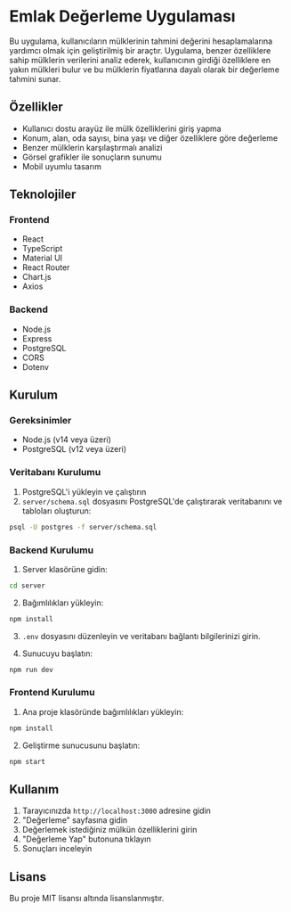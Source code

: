# Emlak Değerleme Uygulaması

Bu uygulama, kullanıcıların mülklerinin tahmini değerini hesaplamalarına yardımcı olmak için geliştirilmiş bir araçtır. Uygulama, benzer özelliklere sahip mülklerin verilerini analiz ederek, kullanıcının girdiği özelliklere en yakın mülkleri bulur ve bu mülklerin fiyatlarına dayalı olarak bir değerleme tahmini sunar.

## Özellikler

- Kullanıcı dostu arayüz ile mülk özelliklerini giriş yapma
- Konum, alan, oda sayısı, bina yaşı ve diğer özelliklere göre değerleme
- Benzer mülklerin karşılaştırmalı analizi
- Görsel grafikler ile sonuçların sunumu
- Mobil uyumlu tasarım

## Teknolojiler

### Frontend
- React
- TypeScript
- Material UI
- React Router
- Chart.js
- Axios

### Backend
- Node.js
- Express
- PostgreSQL
- CORS
- Dotenv

## Kurulum

### Gereksinimler
- Node.js (v14 veya üzeri)
- PostgreSQL (v12 veya üzeri)

### Veritabanı Kurulumu

1. PostgreSQL'i yükleyin ve çalıştırın
2. `server/schema.sql` dosyasını PostgreSQL'de çalıştırarak veritabanını ve tabloları oluşturun:

```bash
psql -U postgres -f server/schema.sql
```

### Backend Kurulumu

1. Server klasörüne gidin:
```bash
cd server
```

2. Bağımlılıkları yükleyin:
```bash
npm install
```

3. `.env` dosyasını düzenleyin ve veritabanı bağlantı bilgilerinizi girin.

4. Sunucuyu başlatın:
```bash
npm run dev
```

### Frontend Kurulumu

1. Ana proje klasöründe bağımlılıkları yükleyin:
```bash
npm install
```

2. Geliştirme sunucusunu başlatın:
```bash
npm start
```

## Kullanım

1. Tarayıcınızda `http://localhost:3000` adresine gidin
2. "Değerleme" sayfasına gidin
3. Değerlemek istediğiniz mülkün özelliklerini girin
4. "Değerleme Yap" butonuna tıklayın
5. Sonuçları inceleyin

## Lisans

Bu proje MIT lisansı altında lisanslanmıştır.

